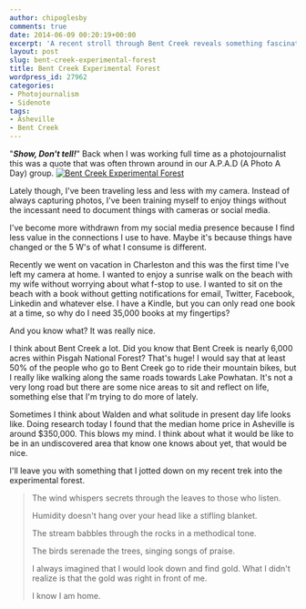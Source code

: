 ```yaml
---
author: chipoglesby
comments: true
date: 2014-06-09 00:20:19+00:00
excerpt: 'A recent stroll through Bent Creek reveals something fascinating. '
layout: post
slug: bent-creek-experimental-forest
title: Bent Creek Experimental Forest
wordpress_id: 27962
categories:
- Photojournalism
- Sidenote
tags:
- Asheville
- Bent Creek
---
```


"_**Show, Don't tell!**_" Back when I was working full time as a photojournalist this was a quote that was often thrown around in our A.P.A.D (A Photo A Day) group. [![Bent Creek Experimental Forest](https://storage.googleapis.com/www.chipoglesby.com/IMG_20140607_121401-300x181.jpg)](https://storage.googleapis.com/www.chipoglesby.com/IMG_20140607_121401.jpg)

Lately though, I've been traveling less and less with my camera. Instead of always capturing photos, I've been training myself to enjoy things without the incessant need to document things with cameras or social media.

I've become more withdrawn from my social media presence because I find less value in the connections I use to have. Maybe it's because things have changed or the 5 W's of what I consume is different.

Recently we went on vacation in Charleston and this was the first time I've left my camera at home. I wanted to enjoy a sunrise walk on the beach with my wife without worrying about what f-stop to use. I wanted to sit on the beach with a book without getting notifications for email, Twitter, Facebook, Linkedin and whatever else. I have a Kindle, but you can only read one book at a time, so why do I need 35,000 books at my fingertips?

And you know what? It was really nice.

I think about Bent Creek a lot. Did you know that Bent Creek is nearly 6,000 acres within Pisgah National Forest? That's huge! I would say that at least 50% of the people who go to Bent Creek go to ride their mountain bikes, but I really like walking along the same roads towards Lake Powhatan. It's not a very long road but there are some nice areas to sit and reflect on life, something else that I'm trying to do more of lately.

Sometimes I think about Walden and what solitude in present day life looks like. Doing research today I found that the median home price in Asheville is around $350,000. This blows my mind. I think about what it would be like to be in an undiscovered area that know one knows about yet, that would be nice.

I'll leave you with something that I jotted down on my recent trek into the experimental forest.


<blockquote>The wind whispers secrets through the leaves to those who listen.

Humidity doesn't hang over your head like a stifling blanket.

The stream babbles through the rocks in a methodical tone.

The birds serenade the trees, singing songs of praise.

I always imagined that I would look down and find gold. What I didn't realize is that the gold was right in front of me.

I know I am home.</blockquote>
